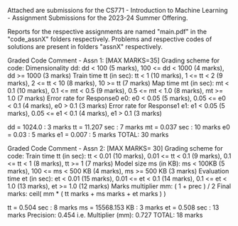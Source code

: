 Attached are submissions for the CS771 - Introduction to Machine Learning - Assignment Submissions for the 2023-24 Summer Offering.

Reports for the respective assignments are named "main.pdf" in the "code_assnX" folders respectively. Problems and respective codes of solutions are present in folders "assnX" respectively.

Graded Code Comment - Assn 1: [MAX MARKS=35] Grading scheme for code: Dimensionality dd: dd < 100 (5 marks), 100 <= dd < 1000 (4 marks), dd >= 1000 (3 marks) Train time tt (in sec): tt < 1 (10 marks), 1 <= tt < 2 (9 marks), 2 <= tt < 10 (8 marks), 10 >= tt (7 marks) Map time mt (in sec): mt < 0.1 (10 marks), 0.1 <= mt < 0.5 (9 marks), 0.5 <= mt < 1.0 (8 marks), mt >= 1.0 (7 marks) Error rate for Response0 e0: e0 < 0.05 (5 marks), 0.05 <= e0 < 0.1 (4 marks), e0 > 0.1 (3 marks) Error rate for Response1 e1: e1 < 0.05 (5 marks), 0.05 <= e1 < 0.1 (4 marks), e1 > 0.1 (3 marks)

dd = 1024.0 : 3 marks tt = 11.207 sec : 7 marks mt = 0.037 sec : 10 marks e0 = 0.03 : 5 marks e1 = 0.007 : 5 marks TOTAL: 30 marks

Graded Code Comment - Assn 2: [MAX MARKS= 30] Grading scheme for code: Train time tt (in sec): tt < 0.01 (10 marks), 0.01 <= tt < 0.1 (9 marks), 0.1 <= tt < 1 (8 marks), tt >= 1 (7 marks) Model size ms (in KB): ms < 100KB (5 marks), 100 <= ms < 500 KB (4 marks), ms >= 500 KB (3 marks) Evaluation time et (in sec): et < 0.01 (15 marks), 0.01 <= et < 0.1 (14 marks), 0.1 <= et < 1.0 (13 marks), et >= 1.0 (12 marks) Marks multiplier mm: ( 1 + prec ) / 2 Final marks: ceil( mm * ( tt marks + ms marks + et marks ) )

tt = 0.504 sec : 8 marks ms = 15568.153 KB : 3 marks et = 0.508 sec : 13 marks Precision: 0.454 i.e. Multiplier (mm): 0.727 TOTAL: 18 marks
